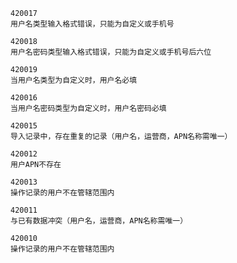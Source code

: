 	420017
	用户名类型输入格式错误，只能为自定义或手机号

	420018
	用户名密码类型输入格式错误，只能为自定义或手机号后六位

	420019
	当用户名类型为自定义时，用户名必填

	420016
	当用户名密码类型为自定义时，用户名密码必填

	420015
	导入记录中，存在重复的记录（用户名，运营商，APN名称需唯一）

	420012
	用户APN不存在

	420013
	操作记录的用户不在管辖范围内

	420011
	与已有数据冲突（用户名，运营商，APN名称需唯一）

	420010
	操作记录的用户不在管辖范围内